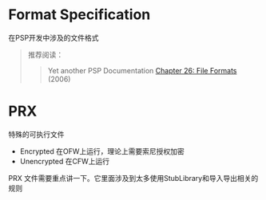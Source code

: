 # Format Specification
在PSP开发中涉及的文件格式
> 推荐阅读：
>> Yet another PSP Documentation [Chapter 26: File Formats](https://gigawiz.github.io/yapspd/html_chapters_split/chap26.html) (2006)

# PRX
特殊的可执行文件
+ Encrypted 在OFW上运行，理论上需要索尼授权加密
+ Unencrypted 在CFW上运行

PRX 文件需要重点讲一下。它里面涉及到太多使用StubLibrary和导入导出相关的规则